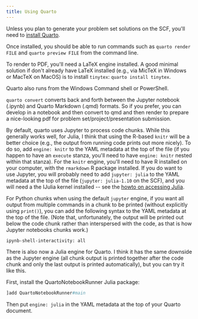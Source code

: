 ```yaml
---
title: Using Quarto
---
```


Unless you plan to generate your problem set solutions on the SCF, you'll need to [install Quarto](https://quarto.org/docs/get-started/).

Once installed, you should be able to run commands such as `quarto render FILE` and `quarto preview FILE` from the command line.

To render to PDF, you'll need a LaTeX engine installed. A good minimal solution if don't already have LaTeX installed (e.g., via MicTeX in Windows or MacTeX on MacOS) is to install `tinytex`: `quarto install tinytex`.

Quarto also runs from the Windows Command shell or PowerShell. 

`quarto convert` converts back and forth between the Jupyter notebook (.ipynb) and Quarto Markdown (.qmd) formats. So if you prefer, you can develop in a notebook and then convert to qmd and then render to prepare a nice-looking pdf for problem set/project/presentation submission.

By default, quarto uses Jupyter to process code chunks. While this generally works well, for Julia, I think that using the R-based `knitr` will be a better choice (e.g., the output from running code prints out more nicely). To do so, add `engine: knitr` to the YAML metadata at the top of the file (if you happen to have an `execute` stanza, you'll need to have `engine: knitr` nested within that stanza). For the `knitr` engine, you'll need to have R installed on your computer, with the `rmarkdown` R package installed. If you do want to use Jupyter, you will probably need to add `jupyter: julia` to the YAML metadata at the top of the file (`jupyter: julia-1.10` on the SCF), and you will need a the IJulia kernel installed -- see the [howto on accessing Julia](./accessJulia.html).

For Python chunks when using the default `jupyter` engine, if you want all output from multiple commands in a chunk to be printed (without explicitly using `print()`), you can add the following syntax to the YAML metadata at the top of the file. (Note that, unfortunately, the output will be printed out below the code chunk rather than interspersed with the code, as that is how Jupyter notebooks chunks work.)

```
ipynb-shell-interactivity: all
```

There is also now a Julia engine for Quarto. I think it has the same downside as the Jupyter engine (all chunk output is printed together after the code chunk and only the last output is printed automatically), but you can try it like this.

First, install the QuartoNotebookRunner Julia package:

```julia
]add QuartoNotebookRunner#main
```

Then put `engine: julia` in the YAML metadata at the top of your Quarto document.
